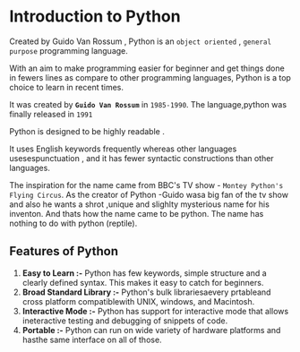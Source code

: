 # Introduction to Python

Created by  Guido Van Rossum , Python is an `object oriented` , 
 `general purpose` programming language.
 
 With an aim to make programming easier for beginner and get things done in fewers lines as compare to other programming languages, Python is a top choice to learn in recent times.

 It was created by **`Guido Van Rossum`** in `1985-1990`. The language,python was finally released in `1991`

 Python is designed to be highly readable .

 It uses English keywords frequently whereas other languages usesespunctuation , and it has fewer syntactic constructions than other languages.

 The inspiration for the name came from BBC's TV show - `Montey Python's Flying Circus`. As the creator of  Python -Guido wasa big fan of the tv show and also he wants a shrot ,unique and slighlty mysterious name for his inventon. And thats how the name came to be python. The name has nothing to do with python (reptile).

 ## Features of Python

 1. **Easy to Learn :-** Python has few keywords, simple structure and a clearly defined  syntax. This makes it easy to catch for beginners.
 2. **Broad Standard Library :-** Python's bulk librariesaevery prtableand cross platform compatiblewith UNIX, windows, and Macintosh.
 3. **Interactive Mode :-** Python has support for interactive mode that allows ineteractive testing and debugging  of snippets of code.
 4. **Portable :-** Python can run on wide variety of hardware platforms and hasthe same interface on all of those.

  


